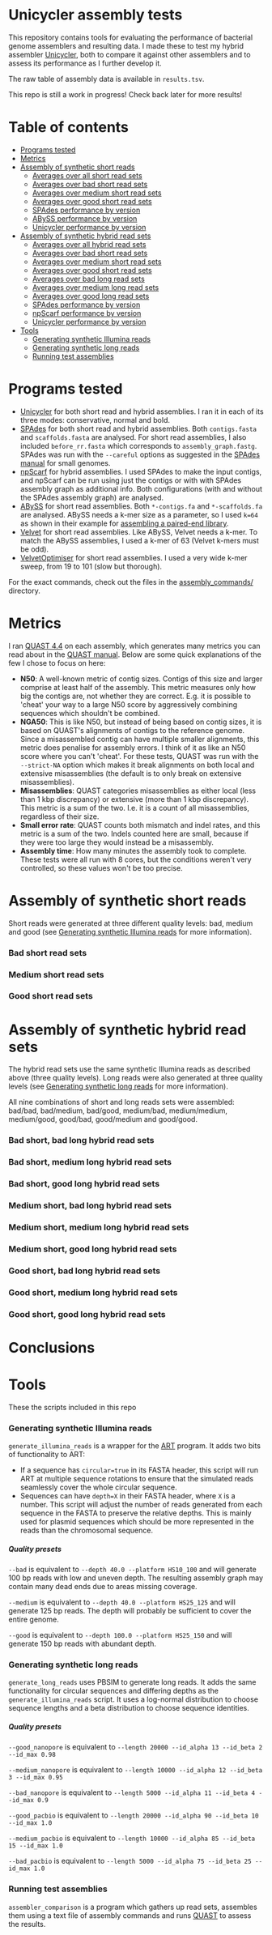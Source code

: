 # Unicycler assembly tests

This repository contains tools for evaluating the performance of bacterial genome assemblers and resulting data. I made these to test my hybrid assembler [Unicycler](https://github.com/rrwick/Unicycler), both to compare it against other assemblers and to assess its performance as I further develop it.

The raw table of assembly data is available in `results.tsv`.

This repo is still a work in progress! Check back later for more results!


# Table of contents

* [Programs tested](#metrics)
* [Metrics](#metrics)
* [Assembly of synthetic short reads](#assembly-of-synthetic-short-reads)
     * [Averages over all short read sets](#averages-over-all-short-read-sets)
     * [Averages over bad short read sets](#averages-over-bad-short-read-sets)
     * [Averages over medium short read sets](#averages-over-medium-short-read-sets)
     * [Averages over good short read sets](#averages-over-good-short-read-sets)
     * [SPAdes performance by version](#spades-performance-by-version)
     * [ABySS performance by version](#abyss-performance-by-version)
     * [Unicycler performance by version](#unicycler-performance-by-version)
* [Assembly of synthetic hybrid read sets](#assembly-of-synthetic-hybrid-read-sets)
     * [Averages over all hybrid read sets](#averages-over-all-hybrid-read-sets)
     * [Averages over bad short read sets](#averages-over-bad-short-read-sets-1)
     * [Averages over medium short read sets](#averages-over-medium-short-read-sets-1)
     * [Averages over good short read sets](#averages-over-good-short-read-sets-1)
     * [Averages over bad long read sets](#averages-over-bad-long-read-sets)
     * [Averages over medium long read sets](#averages-over-medium-long-read-sets)
     * [Averages over good long read sets](#averages-over-good-long-read-sets)
     * [SPAdes performance by version](#spades-performance-by-version-1)
     * [npScarf performance by version](#npscarf-performance-by-version)
     * [Unicycler performance by version](#unicycler-performance-by-version-1)
* [Tools](#tools)
     * [Generating synthetic Illumina reads](#generating-synthetic-illumina-reads)
     * [Generating synthetic long reads](#generating-synthetic-long-reads)
     * [Running test assemblies](#running-test-assemblies)


# Programs tested

* [Unicycler](https://github.com/rrwick/Unicycler) for both short read and hybrid assemblies. I ran it in each of its three modes: conservative, normal and bold.
* [SPAdes](http://cab.spbu.ru/software/spades/) for both short read and hybrid assemblies. Both `contigs.fasta` and `scaffolds.fasta` are analysed. For short read assemblies, I also included `before_rr.fasta` which corresponds to `assembly_graph.fastg`. SPAdes was run with the `--careful` options as suggested in the [SPAdes manual](http://cab.spbu.ru/files/release3.9.1/manual.html#sec3.4) for small genomes.
* [npScarf](https://github.com/mdcao/npScarf) for hybrid assemblies. I used SPAdes to make the input contigs, and npScarf can be run using just the contigs or with with SPAdes assembly graph as additional info. Both configurations (with and without the SPAdes assembly graph) are analysed.
* [ABySS](https://github.com/bcgsc/abyss) for short read assemblies. Both `*-contigs.fa` and `*-scaffolds.fa` are analysed. ABySS needs a k-mer size as a parameter, so I used `k=64` as shown in their example for [assembling a paired-end library](https://github.com/bcgsc/abyss#assembling-a-paired-end-library).
* [Velvet](https://www.ebi.ac.uk/~zerbino/velvet/) for short read assemblies. Like ABySS, Velvet needs a k-mer. To match the ABySS assemblies, I used a k-mer of 63 (Velvet k-mers must be odd).
* [VelvetOptimiser](https://github.com/tseemann/VelvetOptimiser) for short read assemblies. I used a very wide k-mer sweep, from 19 to 101 (slow but thorough).

For the exact commands, check out the files in the [assembly_commands/](assembly_commands/) directory.


# Metrics

I ran [QUAST 4.4](http://quast.bioinf.spbau.ru/) on each assembly, which generates many metrics you can read about in the [QUAST manual](http://quast.bioinf.spbau.ru/manual.html). Below are some quick explanations of the few I chose to focus on here:

* __N50__: A well-known metric of contig sizes. Contigs of this size and larger comprise at least half of the assembly. This metric measures only how big the contigs are, not whether they are correct. E.g. it is possible to 'cheat' your way to a large N50 score by aggressively combining sequences which shouldn't be combined.
* __NGA50__: This is like N50, but instead of being based on contig sizes, it is based on QUAST's alignments of contigs to the reference genome. Since a misassembled contig can have multiple smaller alignments, this metric does penalise for assembly errors. I think of it as like an N50 score where you can't 'cheat'. For these tests, QUAST was run with the `--strict-NA` option which makes it break alignments on both local and extensive misassemblies (the default is to only break on extensive misassemblies).
* __Misassemblies__: QUAST categories misassemblies as either local (less than 1 kbp discrepancy) or extensive (more than 1 kbp discrepancy). This metric is a sum of the two. I.e. it is a count of all misassemblies, regardless of their size.
* __Small error rate__: QUAST counts both mismatch and indel rates, and this metric is a sum of the two. Indels counted here are small, because if they were too large they would instead be a misassembly.
* __Assembly time__: How many minutes the assembly took to complete. These tests were all run with 8 cores, but the conditions weren't very controlled, so these values won't be too precise.



# Assembly of synthetic short reads

Short reads were generated at three different quality levels: bad, medium and good (see [Generating synthetic Illumina reads](#generating-synthetic-illumina-reads) for more information).


### Bad short read sets


### Medium short read sets


### Good short read sets



# Assembly of synthetic hybrid read sets

The hybrid read sets use the same synthetic Illumina reads as described above (three quality levels). Long reads were also generated at three quality levels (see [Generating synthetic long reads](#generating-synthetic-long-reads) for more information).

All nine combinations of short and long reads sets were assembled: bad/bad, bad/medium, bad/good, medium/bad, medium/medium, medium/good, good/bad, good/medium and good/good.


### Bad short, bad long hybrid read sets


### Bad short, medium long hybrid read sets


### Bad short, good long hybrid read sets


### Medium short, bad long hybrid read sets


### Medium short, medium long hybrid read sets


### Medium short, good long hybrid read sets


### Good short, bad long hybrid read sets


### Good short, medium long hybrid read sets


### Good short, good long hybrid read sets



# Conclusions



# Tools

These the scripts included in this repo

### Generating synthetic Illumina reads

`generate_illumina_reads` is a wrapper for the [ART](https://www.niehs.nih.gov/research/resources/software/biostatistics/art/) program. It adds two bits of functionality to ART:
* If a sequence has `circular=true` in its FASTA header, this script will run ART at multiple sequence rotations to ensure that the simulated reads seamlessly cover the whole circular sequence.
* Sequences can have `depth=X` in their FASTA header, where `X` is a number. This script will adjust the number of reads generated from each sequence in the FASTA to preserve the relative depths. This is mainly used for plasmid sequences which should be more represented in the reads than the chromosomal sequence.

##### Quality presets

`--bad` is equivalent to `--depth 40.0 --platform HS10_100` and will generate 100 bp reads with low and uneven depth. The resulting assembly graph may contain many dead ends due to areas missing coverage.

`--medium` is equivalent to `--depth 40.0 --platform HS25_125` and will generate 125 bp reads. The depth will probably be sufficient to cover the entire genome.

`--good` is equivalent to `--depth 100.0 --platform HS25_150` and will generate 150 bp reads with abundant depth.


### Generating synthetic long reads

`generate_long_reads` uses PBSIM to generate long reads. It adds the same functionality for circular sequences and differing depths as the `generate_illumina_reads` script. It uses a log-normal distribution to choose sequence lengths and a beta distribution to choose sequence identities.

##### Quality presets

`--good_nanopore` is equivalent to `--length 20000 --id_alpha 13 --id_beta 2 --id_max 0.98`

`--medium_nanopore` is equivalent to `--length 10000 --id_alpha 12 --id_beta 3 --id_max 0.95`

`--bad_nanopore` is equivalent to `--length 5000 --id_alpha 11 --id_beta 4 --id_max 0.9`

`--good_pacbio` is equivalent to `--length 20000 --id_alpha 90 --id_beta 10 --id_max 1.0`

`--medium_pacbio` is equivalent to `--length 10000 --id_alpha 85 --id_beta 15 --id_max 1.0`

`--bad_pacbio` is equivalent to `--length 5000 --id_alpha 75 --id_beta 25 --id_max 1.0`


### Running test assemblies

`assembler_comparison` is a program which gathers up read sets, assembles them using a text file of assembly commands and runs [QUAST](quast.bioinf.spbau.ru) to assess the results.

